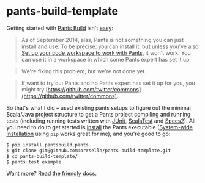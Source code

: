 # pants-build-template

Getting started with [Pants Build](https://pantsbuild.github.io/) isn't [easy](https://pantsbuild.github.io/install.html):

> As of September 2014, alas, Pants is not something you can just install and use. To be precise: you can install it, but unless you've also [Set up your code workspace to work with Pants](https://pantsbuild.github.io/setup_repo.html), it won't work. You can use it in a workspace in which some Pants expert has set it up.

> We're fixing this problem, but we're not done yet.

> If want to try out Pants and no Pants expert has set it up for you, you might try [https://github.com/twitter/commons](https://github.com/twitter/commons).

So that's what I did – used existing pants setups to figure out the minimal Scala/Java project structure to get a Pants project compiling and running tests (including running tests written with [JUnit](http://junit.org/), [ScalaTest](http://scalatest.org/) and [Specs2](https://etorreborre.github.io/specs2/)). All you need to do to get started is [install](https://pantsbuild.github.io/install.html) the Pants executable ([System-wide Installation](https://pantsbuild.github.io/install.html#system-wide-installation) using `pip` works great for me), and you're good to go:

```bash
$ pip install pantsbuild.pants
$ git clone git@github.com:orrsella/pants-build-template.git
$ cd pants-build-template/
$ pants test example
```

Want more? Read [the friendly docs](https://pantsbuild.github.io/first_concepts.html).
